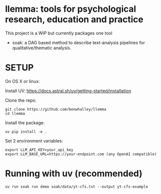 
# llemma: tools for psychological research, education and practice

This project is a WIP but currently packages one tool

- soak: a DAG based method to describe text-analysis pipelines for qualitative/thematic analysis.



# SETUP

On OS X or linux:

Install UV: https://docs.astral.sh/uv/getting-started/installation


Clone the repo:

```
git clone https://github.com/benwhalley/llemma
cd llemma
```


Install the package:

```
uv pip install -e .
```

Set 2 environment variables:

```
export LLM_API_KEY=your_api_key
export LLM_BASE_URL=https://your-endpoint.com (any OpenAI compatible)
```


# Running  with uv (recommended)


```
uv run soak run demo soak/data/yt-cfs.txt --output yt-cfs-example
```



